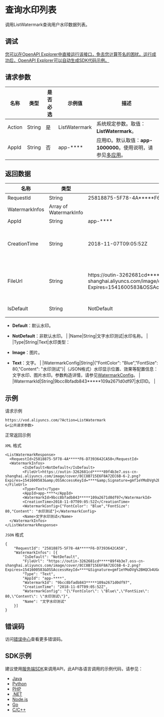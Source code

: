 # 查询水印列表

调用ListWatermark查询用户水印数据列表。

## 调试

[您可以在OpenAPI Explorer中直接运行该接口，免去您计算签名的困扰。运行成功后，OpenAPI Explorer可以自动生成SDK代码示例。](https://api.aliyun.com/#product=vod&api=ListWatermark&type=RPC&version=2017-03-21)

## 请求参数

|名称|类型|是否必选|示例值|描述|
|--|--|----|---|--|
|Action|String|是|ListWatermark|系统规定参数。取值：**ListWatermark**。 |
|AppId|String|否|app-\*\*\*\*|应用ID。默认取值：**app-1000000**。使用说明，请参见[多应用](~~113600~~)。 |

## 返回数据

|名称|类型|示例值|描述|
|--|--|---|--|
|RequestId|String|25818875-5F78-4A\*\*\*\*\*F6-D7393642CA58|请求ID。 |
|WatermarkInfos|Array of WatermarkInfo| |水印数据列表。 |
|AppId|String|app-\*\*\*\*|应用ID。 |
|CreationTime|String|2018-11-07T09:05:52Z|水印创建时间。格式为：*yyyy-MM-dd*T*HH:mm:ss*Z（UTC时间）。 |
|FileUrl|String|https://outin-3262681cd\*\*\*\*\*89f4b3e7.oss-cn-shanghai.aliyuncs.com/image/cover/8CC8B715E6F8A72EC6B-6-2.png?Expires=1541600583&OSSAccessKeyId=\*\*\*\*&Signature=gmf1eYMoDVg%2BHQCb4UGozB\*\*\*\*|水印文件的URL（OSS地址或CDN地址），文字水印没有文件地址信息。 |
|IsDefault|String|NotDefault|是否是默认水印：

 -   **Default**：默认水印。
-   **NotDefault**：非默认水印。 |
|Name|String|文字水印测试|水印名称。 |
|Type|String|Text|水印类型：

 -   **Image**：图片。
-   **Text**：文字。 |
|WatermarkConfig|String|\{"FontColor": "Blue","FontSize": 80,"Content": "水印测试"\}|（JSON格式）水印显示位置、效果等配置信息：文字水印、图片水印。参数构造详情，请参见[WatermarkConfig](~~98618~~)。 |
|WatermarkId|String|9bcc8bfadb843\*\*\*\*\*109a2671d0df97|水印ID。 |

## 示例

请求示例

```
https://vod.aliyuncs.com/?Action=ListWatermark
&<公共请求参数>
```

正常返回示例

`XML` 格式

```
<ListWatermarkResponse>
  <RequestId>25818875-5F78-4A*****F6-D7393642CA58</RequestId>
  <WatermarkInfos>
        <IsDefault>NotDefault</IsDefault>
        <FileUrl>https://outin-3262681cd*****89f4b3e7.oss-cn-shanghai.aliyuncs.com/image/cover/8CC8B715E6F8A72EC6B-6-2.png?Expires=1541600583&amp;OSSAccessKeyId=****&amp;Signature=gmf1eYMoDVg%2BHQCb4UGozB****</FileUrl>
        <Type>Text</Type>
        <AppId>app-****</AppId>
        <WatermarkId>9bcc8bfadb843*****109a2671d0df97</WatermarkId>
        <CreationTime>2018-11-07T09:05:52Z</CreationTime>
        <WatermarkConfig>{"FontColor": "Blue","FontSize": 80,"Content": "水印测试"}</WatermarkConfig>
        <Name>文字水印测试</Name>
  </WatermarkInfos>
</ListWatermarkResponse>
```

`JSON` 格式

```
{
	"RequestId": "25818875-5F78-4A*****F6-D7393642CA58",
	"WatermarkInfos": [{
		"IsDefault": "NotDefault",
		"FileUrl": "https://outin-3262681cd*****89f4b3e7.oss-cn-shanghai.aliyuncs.com/image/cover/8CC8B715E6F8A72EC6B-6-2.png?Expires=1541600583&OSSAccessKeyId=****&Signature=gmf1eYMoDVg%2BHQCb4UGozB****",
		"Type": "Text",
		"AppId": "app-****",
		"WatermarkId": "9bcc8bfadb843*****109a2671d0df97",
		"CreationTime": "2018-11-07T09:05:52Z",
		"WatermarkConfig": "{\"FontColor\": \"Blue\",\"FontSize\": 80,\"Content\": \"水印测试\"}",
		"Name": "文字水印测试"
	}]
}
```

## 错误码

访问[错误中心](https://error-center.aliyun.com/status/product/vod)查看更多错误码。

## SDK示例

建议使用[服务端SDK](~~101789~~)来调用API，此API各语言调用的示例代码，请参见：

-   [Java](~~61063~~)
-   [Python](~~61054~~)
-   [PHP](~~61069~~)
-   [.NET](~~84750~~)
-   [Node.js](~~101396~~)
-   [Go](~~101411~~)
-   [C/C++](~~101261~~)


